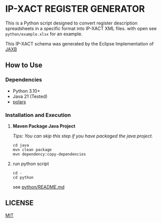 # IP-XACT REGISTER GENERATOR

This is a Python script designed to convert register description spreadsheets in a specific format into IP-XACT XML files. with open see `python/example.xlsx` for an example.

This IP-XACT schema was generated by the Eclipse Implementation of [JAXB](https://eclipse-ee4j.github.io/jaxb-ri)

## How to Use

### Dependencies

- Python 3.10+
- Java 21 (Tested)
- [polars](https://www.pola.rs/)

### Installation and Execution

1. **Maven Package Java Project**
   
    *Tips: You can skip this step if you have packaged the java project.*

    ```Shell
    cd java
    mvn clean package
    mvn dependency:copy-dependencies
    ```

3. run python script

    ```Shell
    cd -
    cd python
    ```
    see [python/README.md](python/README.md)

## LICENSE

[MIT](LICENSE)
